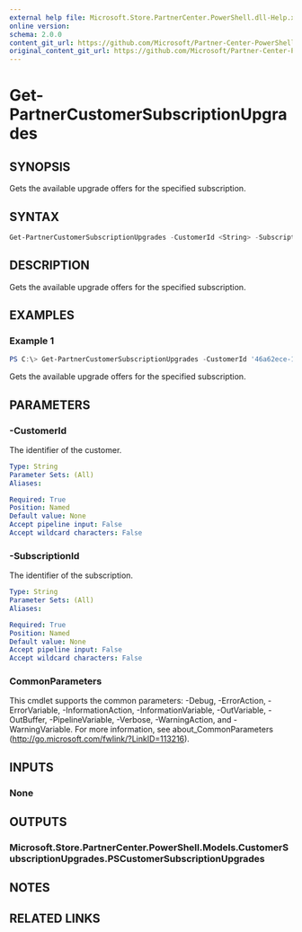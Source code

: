 ```yaml
---
external help file: Microsoft.Store.PartnerCenter.PowerShell.dll-Help.xml
online version:
schema: 2.0.0
content_git_url: https://github.com/Microsoft/Partner-Center-PowerShell/blob/master/docs/help/Get-PartnerCustomerSubscriptionUpgrades.md 
original_content_git_url: https://github.com/Microsoft/Partner-Center-PowerShell/blob/master/docs/help/Get-PartnerCustomerSubscriptionUpgrades.md
---
```


# Get-PartnerCustomerSubscriptionUpgrades

## SYNOPSIS
Gets the available upgrade offers for the specified subscription.

## SYNTAX

```powershell
Get-PartnerCustomerSubscriptionUpgrades -CustomerId <String> -SubscriptionId <String> [<CommonParameters>]
```

## DESCRIPTION
Gets the available upgrade offers for the specified subscription.

## EXAMPLES

### Example 1
```powershell
PS C:\> Get-PartnerCustomerSubscriptionUpgrades -CustomerId '46a62ece-10ad-42e5-b3f1-b2ed53e6fc08' -SubscriptionId 'b2f26801-2849-4fb1-8815-ad5fcd81143d'
```

Gets the available upgrade offers for the specified subscription.

## PARAMETERS

### -CustomerId
The identifier of the customer.

```yaml
Type: String
Parameter Sets: (All)
Aliases:

Required: True
Position: Named
Default value: None
Accept pipeline input: False
Accept wildcard characters: False
```

### -SubscriptionId
The identifier of the subscription.

```yaml
Type: String
Parameter Sets: (All)
Aliases:

Required: True
Position: Named
Default value: None
Accept pipeline input: False
Accept wildcard characters: False
```

### CommonParameters
This cmdlet supports the common parameters: -Debug, -ErrorAction, -ErrorVariable, -InformationAction, -InformationVariable, -OutVariable, -OutBuffer, -PipelineVariable, -Verbose, -WarningAction, and -WarningVariable. For more information, see about_CommonParameters (http://go.microsoft.com/fwlink/?LinkID=113216).

## INPUTS

### None

## OUTPUTS

### Microsoft.Store.PartnerCenter.PowerShell.Models.CustomerSubscriptionUpgrades.PSCustomerSubscriptionUpgrades

## NOTES

## RELATED LINKS
